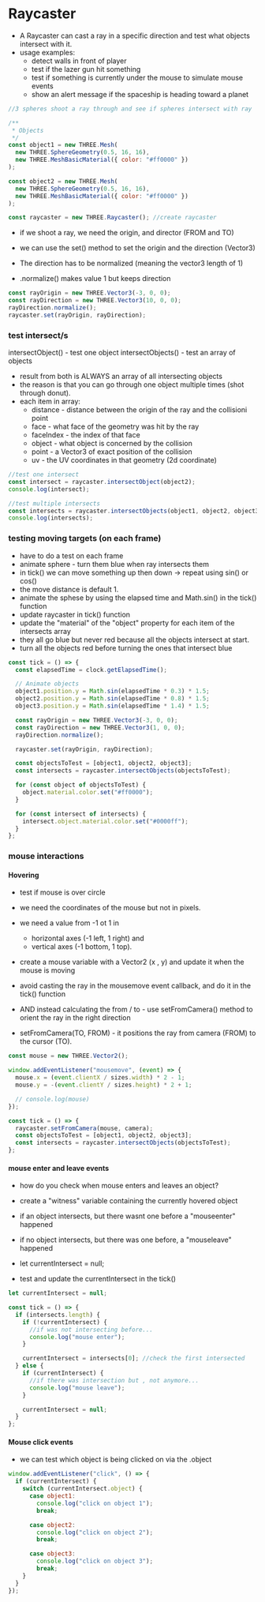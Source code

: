 # Raycaster

- A Raycaster can cast a ray in a specific direction and test what objects intersect with it.
- usage examples:
  - detect walls in front of player
  - test if the lazer gun hit something
  - test if something is currently under the mouse to simulate mouse events
  - show an alert message if the spaceship is heading toward a planet

```js
//3 spheres shoot a ray through and see if spheres intersect with ray

/**
 * Objects
 */
const object1 = new THREE.Mesh(
  new THREE.SphereGeometry(0.5, 16, 16),
  new THREE.MeshBasicMaterial({ color: "#ff0000" })
);

const object2 = new THREE.Mesh(
  new THREE.SphereGeometry(0.5, 16, 16),
  new THREE.MeshBasicMaterial({ color: "#ff0000" })
);

const raycaster = new THREE.Raycaster(); //create raycaster
```

- if we shoot a ray, we need the origin, and director (FROM and TO)

- we can use the set() method to set the origin and the direction (Vector3)
- The direction has to be normalized (meaning the vector3 length of 1)
- .normalize() makes value 1 but keeps direction

```js
const rayOrigin = new THREE.Vector3(-3, 0, 0);
const rayDirection = new THREE.Vector3(10, 0, 0);
rayDirection.normalize();
raycaster.set(rayOrigin, rayDirection);
```

### test intersect/s

intersectObject() - test one object
intersectObjects() - test an array of objects

- result from both is ALWAYS an array of all intersecting objects
- the reason is that you can go through one object multiple times (shot through donut).
- each item in array:
  - distance - distance between the origin of the ray and the collisioni point
  - face - what face of the geometry was hit by the ray
  - faceIndex - the index of that face
  - object - what object is concerned by the collision
  - point - a Vector3 of exact position of the collision
  - uv - the UV coordinates in that geometry (2d coordinate)

```js
//test one intersect
const intersect = raycaster.intersectObject(object2);
console.log(intersect);

//test multiple intersects
const intersects = raycaster.intersectObjects(object1, object2, object3);
console.log(intersects);
```

### testing moving targets (on each frame)

- have to do a test on each frame
- animate sphere - turn them blue when ray intersects them
- in tick() we can move something up then down -> repeat using sin() or cos()
- the move distance is default 1.
- animate the sphese by using the elapsed time and Math.sin() in the tick() function
- update raycaster in tick() function
- update the "material" of the "object" property for each item of the intersects array
- they all go blue but never red because all the objects intersect at start.
- turn all the objects red before turning the ones that intersect blue

```js
const tick = () => {
  const elapsedTime = clock.getElapsedTime();

  // Animate objects
  object1.position.y = Math.sin(elapsedTime * 0.3) * 1.5;
  object2.position.y = Math.sin(elapsedTime * 0.8) * 1.5;
  object3.position.y = Math.sin(elapsedTime * 1.4) * 1.5;

  const rayOrigin = new THREE.Vector3(-3, 0, 0);
  const rayDirection = new THREE.Vector3(1, 0, 0);
  rayDirection.normalize();

  raycaster.set(rayOrigin, rayDirection);

  const objectsToTest = [object1, object2, object3];
  const intersects = raycaster.intersectObjects(objectsToTest);

  for (const object of objectsToTest) {
    object.material.color.set("#ff0000");
  }

  for (const intersect of intersects) {
    intersect.object.material.color.set("#0000ff");
  }
};
```

### mouse interactions

#### Hovering

- test if mouse is over circle
- we need the coordinates of the mouse but not in pixels.
- we need a value from -1 ot 1 in

  - horizontal axes (-1 left, 1 right) and
  - vertical axes (-1 bottom, 1 top).

- create a mouse variable with a Vector2 (x , y) and update it when the mouse is moving
- avoid casting the ray in the mousemove event callback, and do it in the tick() function
- AND instead calculating the from / to - use setFromCamera() method to orient the ray in the right direction
- setFromCamera(TO, FROM) - it positions the ray from camera (FROM) to the cursor (TO).

```js
const mouse = new THREE.Vector2();

window.addEventListener("mousemove", (event) => {
  mouse.x = (event.clientX / sizes.width) * 2 - 1;
  mouse.y = -(event.clientY / sizes.height) * 2 + 1;

  // console.log(mouse)
});

const tick = () => {
  raycaster.setFromCamera(mouse, camera);
  const objectsToTest = [object1, object2, object3];
  const intersects = raycaster.intersectObjects(objectsToTest);
};
```

#### mouse enter and leave events

- how do you check when mouse enters and leaves an object?
- create a "witness" variable containing the currently hovered object
- if an object intersects, but there wasnt one before a "mouseenter" happened
- if no object intersects, but there was one before, a "mouseleave" happened

- let currentIntersect = null;
- test and update the currentIntersect in the tick()

```js
let currentIntersect = null;

const tick = () => {
  if (intersects.length) {
    if (!currentIntersect) {
      //if was not intersecting before...
      console.log("mouse enter");
    }

    currentIntersect = intersects[0]; //check the first intersected
  } else {
    if (currentIntersect) {
      //if there was intersection but , not anymore...
      console.log("mouse leave");
    }

    currentIntersect = null;
  }
};
```

#### Mouse click events

- we can test which object is being clicked on via the .object

```js
window.addEventListener("click", () => {
  if (currentIntersect) {
    switch (currentIntersect.object) {
      case object1:
        console.log("click on object 1");
        break;

      case object2:
        console.log("click on object 2");
        break;

      case object3:
        console.log("click on object 3");
        break;
    }
  }
});
```
